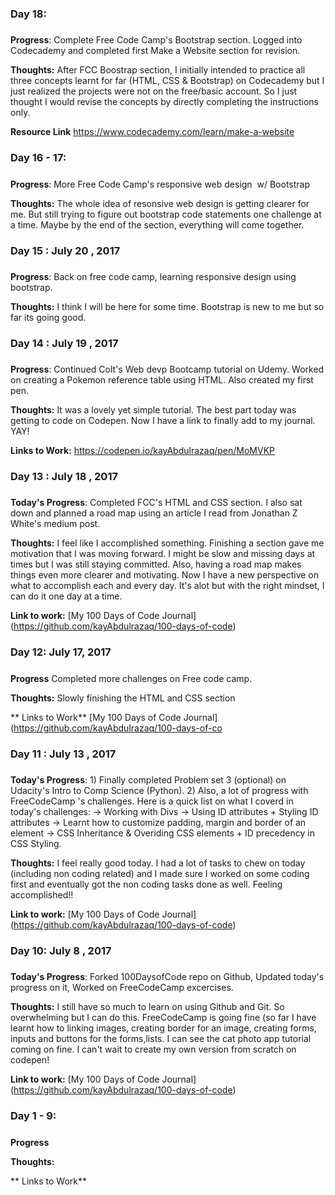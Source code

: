 ### Day 18:  
##### 
**Progress**: Complete Free Code Camp's Bootstrap section. Logged into Codecademy and completed first Make a Website section for revision. 

**Thoughts:** After FCC Boostrap section, I initially intended to practice all three concepts learnt for far (HTML, CSS & Bootstrap) on Codecademy but I just realized  the projects were not on the free/basic account. So I just thought I would revise the concepts by directly completing the instructions only. 

**Resource Link** https://www.codecademy.com/learn/make-a-website

### Day 16 - 17:  
##### 
**Progress**: More  Free Code Camp's responsive web design  w/ Bootstrap

**Thoughts:** The whole idea of resonsive web design is getting clearer for me. But still trying to figure out bootstrap code statements one challenge at a time. Maybe by the end of the section, everything will come together.

### Day 15 : July 20  , 2017 
##### 
**Progress**: Back on free code camp, learning responsive design using bootstrap. 

**Thoughts:** I think I will be here for some time. Bootstrap is new to me but so far its going good. 

### Day 14 : July 19  , 2017 
##### 
**Progress**: Continued Colt's Web devp Bootcamp tutorial on Udemy. Worked on creating a Pokemon reference table using HTML. Also created my first pen. 

**Thoughts:** It was a lovely yet simple tutorial. The best part today was getting to code on Codepen. Now I have a link to finally add to my journal. YAY!

**Links to Work:**  https://codepen.io/kayAbdulrazaq/pen/MoMVKP

### Day 13 : July 18  , 2017 
##### 

**Today's Progress**:  Completed FCC's HTML and CSS section. I also sat down and planned a road map using an article I read from Jonathan Z White's medium post.

**Thoughts:**  I feel like I accomplished something. Finishing a section gave me motivation that I was moving forward. I might be slow and missing days at times but I was still staying committed. Also, having a road map makes things even more clearer and motivating. Now I have a new perspective on what to accomplish each and every day. It's alot but with the right mindset, I can do it one day at a time. 

**Link to work:** [My 100 Days of Code Journal] (https://github.com/kayAbdulrazaq/100-days-of-code)


### Day 12: July 17, 2017
#####

**Progress**  Completed more challenges on Free code camp.  

**Thoughts:** Slowly finishing the HTML and CSS section 

** Links to Work**  [My 100 Days of Code Journal] (https://github.com/kayAbdulrazaq/100-days-of-co
 

### Day 11 : July 13  , 2017 
##### 

**Today's Progress**: 1) Finally completed Problem set 3 (optional) on Udacity's Intro to Comp Science (Python). 
2) Also, a lot of progress with FreeCodeCamp 's challenges. Here is a quick list on what I coverd in today's challenges: 
-> Working with Divs
-> Using ID attributes + Styling ID attributes 
-> Learnt how to customize padding, margin and  border of an element 
-> CSS Inheritance & Overiding CSS elements + ID precedency in CSS Styling. 

**Thoughts:** I feel really good today. I had a lot of tasks to chew on today (including non coding related) and I made sure I worked on some coding first and eventually got the non coding tasks done as well. Feeling accomplished!! 

**Link to work:** [My 100 Days of Code Journal] (https://github.com/kayAbdulrazaq/100-days-of-code)


### Day 10: July 8 , 2017 
##### 

**Today's Progress**: Forked 100DaysofCode repo on Github, Updated today's progress on it, Worked on FreeCodeCamp excercises.

**Thoughts:** I still have so much to learn on using Github and Git. So overwhelming but I can do this. FreeCodeCamp is going fine (so far I have learnt how to linking images, creating border for an image, creating forms, inputs and buttons for the forms,lists. I can see the cat photo app tutorial coming on fine. I can't wait to create my own version from scratch on codepen! 

**Link to work:** [My 100 Days of Code Journal] (https://github.com/kayAbdulrazaq/100-days-of-code)

### Day 1 - 9: 
#####

**Progress** 

**Thoughts:**

** Links to Work** 











